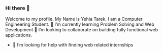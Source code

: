 ### Hi there 👋

<!--
**yehiatarek63/yehiatarek63** is a ✨ _special_ ✨ repository because its `README.md` (this file) appears on your GitHub profile.

Here are some ideas to get you started:

- 🔭 I’m currently working on ...
- 🌱 I’m currently learning ...
- 👯 I’m looking to collaborate on ...
- 🤔 I’m looking for help with ...
- 💬 Ask me about ...
- 📫 How to reach me: ...
- 😄 Pronouns: ...
- ⚡ Fun fact: ...
-->
Welcome to my profile. My Name is Yehia Tarek. I am a Computer Engineering Student.
🌱 I’m currently learning Problem Solving and Web Development
👯 I’m looking to collaborate on building fully functional web applications.
- 🤔 I’m looking for help with finding web related internships
